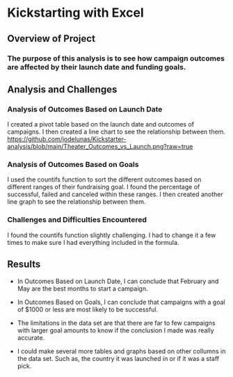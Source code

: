 # Kickstarting with Excel

## Overview of Project

### The purpose of this analysis is to see how campaign outcomes are affected by their launch date and funding goals.

## Analysis and Challenges

### Analysis of Outcomes Based on Launch Date
I created a pivot table based on the launch date and outcomes of campaigns. I then created a line chart to see the relationship between them. 
https://github.com/jodelunas/Kickstarter-analysis/blob/main/Theater_Outcomes_vs_Launch.png?raw=true
### Analysis of Outcomes Based on Goals
I used the countifs function to sort the different outcomes based on different ranges of their fundraising goal. I found the percentage of successful, failed and canceled within these ranges. I then created another line graph to see the relationship between them.

### Challenges and Difficulties Encountered
I found the countifs function slightly challenging. I had to change it a few times to make sure I had everything included in the formula.
## Results

- In Outcomes Based on Launch Date, I can conclude that February and May are the best months to start a campaign.

- In Outcomes Based on Goals, I can conclude that campaigns with a goal of $1000 or less are most likely to be successful.

- The limitations in the data set are that there are far to few campaigns with larger goal amounts to know if the conclusion I made was really accurate.

- I could make several more tables and graphs based on other collumns in the data set. Such as, the country it was launched in or if it was a staff pick.
